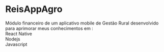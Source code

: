 # ReisAppAgro
 Módulo financeiro de um aplicativo mobile de Gestão Rural desenvolvido para aprimorar meus conhecimentos em :  
 React Native  
 Nodejs  
 Javascript
